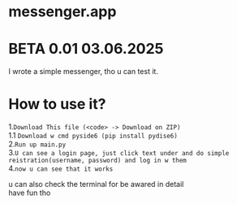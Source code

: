 # messenger.app  
  
# BETA 0.01 03.06.2025
I wrote a simple messenger, tho u can test it.
# How to use it?
 1.`Download This file (<code> -> Download on ZIP)`  
 1.1 `Download w cmd pyside6 (pip install pydise6)`  
 2.`Run up main.py`  
 3.`U can see a login page, just click text under and do simple reistration(username, password) and log in w them`  
 4.`now u can see that it works`  

u can also check the terminal for be awared in detail  
have fun tho  
